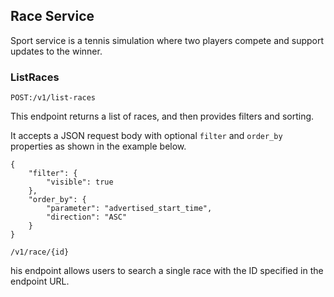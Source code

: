 ## Race Service

Sport service is a tennis simulation where two players compete and support updates to the winner.


### ListRaces


`POST:/v1/list-races`

This endpoint returns a list of races, and then provides filters and sorting.

It accepts a JSON request body with optional `filter` and `order_by` properties as shown in the example below.

```
{
    "filter": {
        "visible": true
    },
    "order_by": {
        "parameter": "advertised_start_time",
        "direction": "ASC"
    }
}
```


`/v1/race/{id}`

his endpoint allows users to search a single race with the ID specified in the endpoint URL. 
